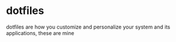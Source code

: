 # dotfiles 


<p> dotfiles are how you customize and personalize your system and its applications, these are mine </p> 


